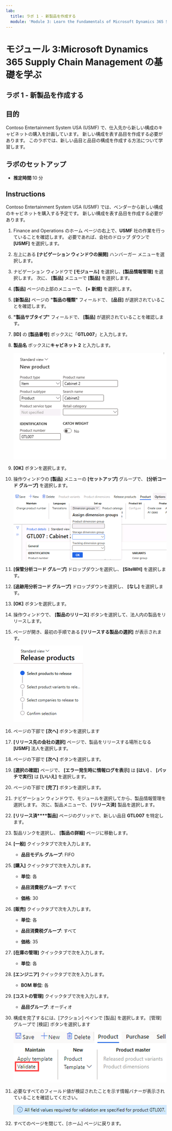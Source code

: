```yaml
---
lab:
  title: ラボ 1 - 新製品を作成する
  module: 'Module 3: Learn the Fundamentals of Microsoft Dynamics 365 Supply Chain Management'
---
```


# モジュール 3:Microsoft Dynamics 365 Supply Chain Management の基礎を学ぶ

## ラボ 1 - 新製品を作成する

## 目的

Contoso Entertainment System USA (USMF) で、仕入先から新しい構成のキャビネットの購入を計画しています。 新しい構成を表す品目を作成する必要があります。 このラボでは、新しい品目と品目の構成を作成する方法について学習します。

## ラボのセットアップ

   - **推定時間**:10 分

## Instructions

Contoso Entertainment System USA (USMF) では、ベンダーから新しい構成のキャビネットを購入する予定です。 新しい構成を表す品目を作成する必要があります。

1.  Finance and Operations のホーム ページの右上で、**USMF** 社の作業を行っていることを確認します。 必要であれば、会社のドロップ ダウンで **[USMF]** を選択します。

2.  左上にある **[ナビゲーション ウィンドウの展開]** ハンバーガー メニューを選択します。

3.  ナビゲーション ウィンドウで **[モジュール]** を選択し、**[製品情報管理]** を選択します。 次に、 **[製品]** メニューで **[製品]** を選択します。

4.  **[製品]** ページの上部のメニューで、 **[+ 新規]** を選択します。

5.  **[新製品]** ページの **"製品の種類"** フィールドで、 **[品目]** が選択されていることを確認します。

6.  **"製品サブタイプ"** フィールドで、 **[製品]** が選択されていることを確認します。

7.  **[ID]** の **[製品番号]** ボックスに「**GTL007**」と入力します。

8.  **製品名** ボックスに**キャビネット 2** と入力します。

    ![スクリーンショットは、新しい製品作成ページの標準ビューを表します。](./media/03-learn-the-fundamentals-of-dynamics-365-supply-chain-management-07.png)

9.  **[OK]** ボタンを選択します。

10. 操作ウィンドウの **[製品]** メニューの **[セットアップ]** グループで、 **[分析コード グループ]** を選択します。

    ![スクリーンショットは、さまざまな分析コード グループの詳細を追加できる製品メニューの設定オプションを表します。](./media/03-learn-the-fundamentals-of-dynamics-365-supply-chain-management-08.png)

11. **[保管分析コード グループ]** ドロップダウンを選択し、 **[SiteWH]** を選択します。

12. **[追跡用分析コード グループ]** ドロップダウンを選択し、 **[なし]** を選択します。

13. **[OK]** ボタンを選択します。

14. 操作ウィンドウで、 **[製品のリリース]** ボタンを選択して、法人内の製品をリリースします。

15. ページが開き、最初の手順である **[リリースする製品の選択]** が表示されます。

    ![スクリーンショットは、[製品のリリース] ページの標準ビューを表します。](./media/03-learn-the-fundamentals-of-dynamics-365-supply-chain-management-09.png)

16. ページの下部で **[次へ]** ボタンを選択します

17. **[リリース先の会社の選択]** ページで、製品をリリースする場所となる **[USMF]** 法人を選択します。

18. ページの下部で **[次へ]** ボタンを選択します。

19. **[選択の確認]** ページで、 **[エラー発生時に情報ログを表示]** は **[はい]** 、 **[バッチで実行]** は **[いいえ]** を選択します。

20. ページの下部で **[完了]** ボタンを選択します。

21. ナビゲーション ウィンドウで、モジュールを選択してから、製品情報管理を選択します。 次に、製品メニューで、 **[リリース済]** 製品を選択します。

22. **[リリース済****製品]** ページのグリッドで、新しい品目 **GTL007** を特定します。 

23. 製品リンクを選択し、 **[製品の詳細]** ページに移動します。

24. **[一般]** クイックタブで次を入力します。

    - **品目モデル グループ**: FIFO

25. **[購入]** クイックタブで次を入力します。

    - **単位**: 各

    - **品目消費税グループ**: すべて

    - **価格**: 30

26. **[販売]** クイックタブで次を入力します。

    - **単位**: 各

    - **品目消費税グループ**: すべて

    - **価格**: 35

27. **[在庫の管理]** クイックタブで次を入力します。

    - **単位**: 各

28. **[エンジニア]** クイックタブで次を入力します。

    - **BOM 単位**: 各

29. **[コストの管理]** クイックタブで次を入力します。

    - **品目グループ**: オーディオ

30. 構成を完了するには、[アクション] ペインで [製品] を選択します。 [管理] グループで [検証] ボタンを選択します

    ![スクリーンショットは、操作ウィンドウの [製品] ボタンの下にある [管理] グループを示しています。 [管理] グループの [検証] ボタンが選択されています。](./media/03-learn-the-fundamentals-of-dynamics-365-supply-chain-management-10.png)

31. 必要なすべてのフィールド値が検証されたことを示す情報バナーが表示されていることを確認してください。

    ![スクリーンショットは、必要なすべてのフィールド値が検証されたことを示す情報バナーを示しています。 ](./media/03-learn-the-fundamentals-of-dynamics-365-supply-chain-management-11.png)

32. すべてのページを閉じて、[ホーム] ページに戻ります。
